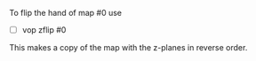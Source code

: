 To flip the hand of map #0 use

- [ ] 	vop zflip #0

This makes a copy of the map with the z-planes in reverse order.
